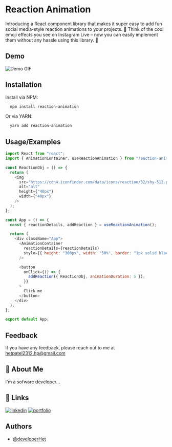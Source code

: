 
# Reaction Animation

Introducing a React component library that makes it super easy to add fun social media-style reaction animations to your projects. 🎉 Think of the cool emoji effects you see on Instagram Live – now you can easily implement them without any hassle using this library. 🚀

## Demo
![Demo GIF](https://s9.gifyu.com/images/SVV0d.gif)

## Installation

Install via NPM:

```bash
  npm install reaction-animation
```


Or via YARN:

```bash
  yarn add reaction-animation
```   
## Usage/Examples

```javascript
import React from "react";
import { AnimationContainer, useReactionAnimation } from "reaction-animation";

const ReactionObj = () => {
  return (
    <img
      src="https://cdn4.iconfinder.com/data/icons/reaction/32/shy-512.png"
      alt="alt"
      height={"40px"}
      width={"40px"}
    />
  );
};

const App = () => {
  const { reactionDetails, addReaction } = useReactionAnimation();

  return (
    <div className="App">
      <AnimationContainer
        reactionDetails={reactionDetails}
        style={{ height: "300px", width: "50%", border: "1px solid black" }}
      />

      <button
        onClick={() => {
          addReaction({ ReactionObj, animationDuration: 5 });
        }}
      >
        Click me
      </button>
    </div>
  );
};

export default App;


```


## Feedback

If you have any feedback, please reach out to me at hetpatel2312.hp@gmail.com


## 🚀 About Me
I'm a sofware developer...


## 🔗 Links
[![linkedin](https://img.shields.io/badge/linkedin-0A66C2?style=for-the-badge&logo=linkedin&logoColor=white)](http://linkedin.com/in/hetpatel2312/)
[![portfolio](https://img.shields.io/badge/my_portfolio-000?style=for-the-badge&logo=ko-fi&logoColor=white)](http://developerhet.netlify.app/)


## Authors

- [@developerHet](https://github.com/developerHet/)

